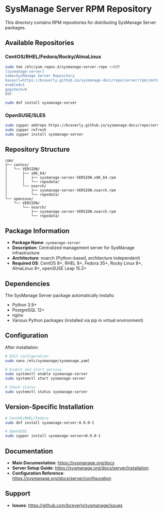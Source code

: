 # SysManage Server RPM Repository

This directory contains RPM repositories for distributing SysManage Server packages.

## Available Repositories

### CentOS/RHEL/Fedora/Rocky/AlmaLinux

```bash
sudo tee /etc/yum.repos.d/sysmanage-server.repo <<EOF
[sysmanage-server]
name=SysManage Server Repository
baseurl=https://bceverly.github.io/sysmanage-docs/repo/server/rpm/centos/\$releasever/\$basearch
enabled=1
gpgcheck=0
EOF

sudo dnf install sysmanage-server
```

### OpenSUSE/SLES

```bash
sudo zypper addrepo https://bceverly.github.io/sysmanage-docs/repo/server/rpm/opensuse sysmanage-server
sudo zypper refresh
sudo zypper install sysmanage-server
```

## Repository Structure

```
rpm/
├── centos/
│   └── VERSION/
│       ├── x86_64/
│       │   ├── sysmanage-server-VERSION.x86_64.rpm
│       │   └── repodata/
│       └── noarch/
│           ├── sysmanage-server-VERSION.noarch.rpm
│           └── repodata/
└── opensuse/
    └── VERSION/
        └── noarch/
            ├── sysmanage-server-VERSION.noarch.rpm
            └── repodata/
```

## Package Information

- **Package Name**: `sysmanage-server`
- **Description**: Centralized management server for SysManage infrastructure
- **Architecture**: noarch (Python-based, architecture independent)
- **Required OS**: CentOS 8+, RHEL 8+, Fedora 35+, Rocky Linux 8+, AlmaLinux 8+, openSUSE Leap 15.3+

## Dependencies

The SysManage Server package automatically installs:
- Python 3.9+
- PostgreSQL 12+
- nginx
- Various Python packages (installed via pip in virtual environment)

## Configuration

After installation:

```bash
# Edit configuration
sudo nano /etc/sysmanage/sysmanage.yaml

# Enable and start service
sudo systemctl enable sysmanage-server
sudo systemctl start sysmanage-server

# Check status
sudo systemctl status sysmanage-server
```

## Version-Specific Installation

```bash
# CentOS/RHEL/Fedora
sudo dnf install sysmanage-server-0.9.0-1

# OpenSUSE
sudo zypper install sysmanage-server=0.9.0-1
```

## Documentation

- **Main Documentation**: https://sysmanage.org/docs
- **Server Setup Guide**: https://sysmanage.org/docs/server/installation
- **Configuration Reference**: https://sysmanage.org/docs/server/configuration

## Support

- **Issues**: https://github.com/bceverly/sysmanage/issues
